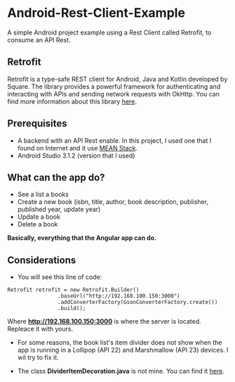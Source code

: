 # Android-Rest-Client-Example
A simple Android project example using a Rest Client called Retrofit, to consume an API Rest. 

## Retrofit
Retrofit is a type-safe REST client for Android, Java and Kotlin developed by Square. The library provides a powerful framework for authenticating and interacting with APIs and sending network requests with OkHttp. 
You can find more information about this library [here](https://github.com/codepath/android_guides/wiki/Consuming-APIs-with-Retrofit).

## Prerequisites
* A backend with an API Rest enable. In this project, I used one that I found on Internet and it use [MEAN Stack](https://www.djamware.com/post/5b00bb9180aca726dee1fd6d/mean-stack-angular-6-crud-web-application).
* Android Studio 3.1.2 (version that I used)

## What can the app do?
* See a list a books
* Create a new book (isbn, title, author, book description, publisher, published year, update year)
* Update a book
* Delete a book

**Basically, everything that the Angular app can do.**

## Considerations
* You will see this line of code:
```
Retrofit retrofit = new Retrofit.Builder()
                .baseUrl("http://192.168.100.150:3000")
                .addConverterFactory(GsonConverterFactory.create())
                .build();
```
Where **http://192.168.100.150:3000** is where the server is located. Repleace it with yours.

* For some reasons, the book list's item divider does not show when the app is running in a Lollipop (API 22) and Marshmallow (API 23) devices. I wil try to fix it.

* The class **DividerItemDecoration.java** is not mine. You can find it [here](https://www.javatips.net/api/fosdem-companion-android-master/app/src/main/java/android/support/v7/widget/DividerItemDecoration.java).
